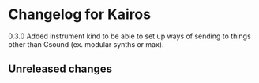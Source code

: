 # Changelog for Kairos

0.3.0 Added instrument kind to be able to set up ways of sending to things other than Csound (ex. modular synths or max).

## Unreleased changes
